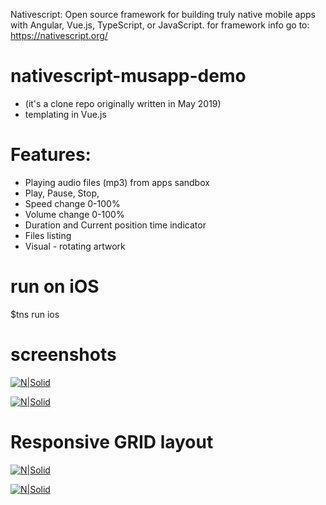 Nativescript: Open source framework for building truly native mobile apps with Angular, Vue.js, TypeScript, or JavaScript.
for framework info go to: https://nativescript.org/

# nativescript-musapp-demo 
- (it's a clone repo originally written in May 2019)
- templating in Vue.js

# Features:
- Playing audio files (mp3) from apps sandbox
- Play, Pause, Stop,
- Speed change 0-100%
- Volume change 0-100%
- Duration and Current position time indicator
- Files listing
- Visual - rotating artwork


# run on iOS
$tns run ios

# screenshots

[![N|Solid](https://uploads.workwork.fun/uploads/ca489e3002ee447db08e2e527b0e0f87_4b549357ef04fc22493e10c1ee0fca6a_1601027739370.PNG)](https://xr.workwork.fun)

[![N|Solid](https://uploads.workwork.fun/uploads/ae8e47f835334d5d98e4a050f7374f3e_7f6ff463af5d7734e9e9c0d0fa484237_1601027739125.PNG)](https://xr.workwork.fun)

# Responsive GRID layout

[![N|Solid](https://uploads.workwork.fun/uploads/db258c516de247969e6ea88c286c923b_a2a983c9f8465abb52709656ed2a8ed2_1601027738125.PNG)](https://xr.workwork.fun)

[![N|Solid](https://uploads.workwork.fun/uploads/6437a74c77084a5b963a695f44c8a99a_f6f3e3e5553ed5991b365d7c903abfac_1601027737874.PNG)](https://xr.workwork.fun)
